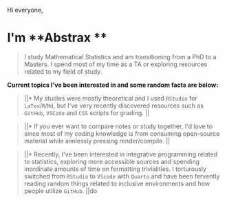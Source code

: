 Hi everyone, 

# I'm **Abstrax **
> I study Mathematical Statistics and am transitioning from a PhD to a Masters.
> I spend most of my time as a TA or exploring resources related to my field of study. 

__Current topics I've been interested in and some random facts are below:__

> ||* My studies were mostly theoretical and I used `RStudio` for `LaTex`/`R`/`Md`, but I've very recently discovered resources such as `GitHub`, `VSCode` and `CSS` scripts for grading. 
> ||

> ||* If you ever want to compare notes or study together, I'd love to since most of my *coding* knowledge is from consuming open-source material while aimlessly pressing render/compile. 
> ||

> ||* Recently, I've been interested in integrative programming related to statistics, exploring more accessible sources and spending inordinate amounts of time on formatting trivialities. I torturously switched from `RStudio` to `VScode` with `Quarto` and have been fervently reading random things related to inclusive environments and how people utilize `GitHub`. ||do 
